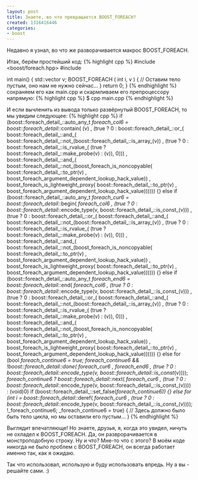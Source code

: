 ```yaml
---
layout: post
title: Знаете, во что превращается BOOST_FOREACH?
created: 1316416446
categories:
- boost
---
```

<!--break-->
Недавно я узнал, во что же разворачивается макрос BOOST_FOREACH.

Итак, берём простейший код:
{% highlight cpp %}
#include <boost/foreach.hpp>
#include <vector>

int main() {
    std::vector<int> v;
    BOOST_FOREACH ( int i, v ) {
        // Оставим тело пустым, оно нам не нужно сейчас...
    }
    return 0;
}
{% endhighlight %}
сохраняем его как main.cpp и скармливаем его препроцессору напрямую:
{% highlight cpp %}
$ cpp main.cpp
{% endhighlight %}

И если вычленить из вывода только развёрнутый BOOST_FOREACH, то мы увидим следующее:
{% highlight cpp %}
if (boost::foreach_detail_::auto_any_t _foreach_col6 = boost::foreach_detail_::contain( (v) , (true ? 0 : boost::foreach_detail_::or_( boost::foreach_detail_::and_( boost::foreach_detail_::not_(boost::foreach_detail_::is_array_(v)) , (true ? 0 : boost::foreach_detail_::is_rvalue_( (true ? boost::foreach_detail_::make_probe(v) : (v)), 0))) , boost::foreach_detail_::and_( boost::foreach_detail_::not_(boost_foreach_is_noncopyable( boost::foreach_detail_::to_ptr(v) , boost_foreach_argument_dependent_lookup_hack_value)) , boost_foreach_is_lightweight_proxy( boost::foreach_detail_::to_ptr(v) , boost_foreach_argument_dependent_lookup_hack_value)))))) {} else if (boost::foreach_detail_::auto_any_t _foreach_cur6 = boost::foreach_detail_::begin( _foreach_col6 , (true ? 0 : boost::foreach_detail_::encode_type(v, boost::foreach_detail_::is_const_(v))) , (true ? 0 : boost::foreach_detail_::or_( boost::foreach_detail_::and_( boost::foreach_detail_::not_(boost::foreach_detail_::is_array_(v)) , (true ? 0 : boost::foreach_detail_::is_rvalue_( (true ? boost::foreach_detail_::make_probe(v) : (v)), 0))) , boost::foreach_detail_::and_( boost::foreach_detail_::not_(boost_foreach_is_noncopyable( boost::foreach_detail_::to_ptr(v) , boost_foreach_argument_dependent_lookup_hack_value)) , boost_foreach_is_lightweight_proxy( boost::foreach_detail_::to_ptr(v) , boost_foreach_argument_dependent_lookup_hack_value)))))) {} else if (boost::foreach_detail_::auto_any_t _foreach_end6 = boost::foreach_detail_::end( _foreach_col6 , (true ? 0 : boost::foreach_detail_::encode_type(v, boost::foreach_detail_::is_const_(v))) , (true ? 0 : boost::foreach_detail_::or_( boost::foreach_detail_::and_( boost::foreach_detail_::not_(boost::foreach_detail_::is_array_(v)) , (true ? 0 : boost::foreach_detail_::is_rvalue_( (true ? boost::foreach_detail_::make_probe(v) : (v)), 0))) , boost::foreach_detail_::and_( boost::foreach_detail_::not_(boost_foreach_is_noncopyable( boost::foreach_detail_::to_ptr(v) , boost_foreach_argument_dependent_lookup_hack_value)) , boost_foreach_is_lightweight_proxy( boost::foreach_detail_::to_ptr(v) , boost_foreach_argument_dependent_lookup_hack_value)))))) {} else for (bool _foreach_continue6 = true; _foreach_continue6 && !boost::foreach_detail_::done( _foreach_cur6 , _foreach_end6 , (true ? 0 : boost::foreach_detail_::encode_type(v, boost::foreach_detail_::is_const_(v)))); _foreach_continue6 ? boost::foreach_detail_::next( _foreach_cur6 , (true ? 0 : boost::foreach_detail_::encode_type(v, boost::foreach_detail_::is_const_(v)))) : (void)0) if (boost::foreach_detail_::set_false(_foreach_continue6)) {} else for (int i = boost::foreach_detail_::deref( _foreach_cur6 , (true ? 0 : boost::foreach_detail_::encode_type(v, boost::foreach_detail_::is_const_(v)))); !_foreach_continue6; _foreach_continue6 = true) {
    // Здесь должно было быть тело цикла, но мы оставили его пустым...
 }
{% endhighlight %}

Выглядит впечатляюще! Но знаете, друзья, я, когда это увидел, ничуть не охладел к BOOST_FOREACH. Да, он разврорачивается в монстроподобную строку. Ну и что? Мне-то что с этого? В моём коде никогда не было проблем с BOOST_FOREACH, он всегда работает именно так, как я ожидаю.

Так что использовал, использую и буду использовать впредь. Ну а вы - решайте сами. :)
